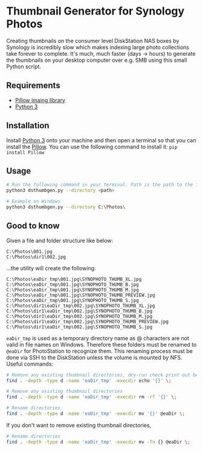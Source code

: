 # Thumbnail Generator for Synology Photos

Creating thumbnails on the consumer level DiskStation NAS boxes by Synology is incredibly slow which makes indexing large photo collections take forever to complete. It's much, much faster (days -> hours) to generate the thumbnails on your desktop computer over e.g. SMB using this small Python script.

## Requirements

- [Pillow imaing library](https://pypi.python.org/pypi/Pillow)
- [Python 3](https://www.python.org/downloads/)

## Installation

Install [Python 3](https://www.python.org/downloads/) onto your machine and then open a terminal so that you can install the [Pillow](https://pypi.python.org/pypi/Pillow). You can use the following command to install it: `pip install Pillow`

## Usage

```bash
# Run the following command in your terminal. Path is the path to the folder you want to generate thumbnails for
python3 dsthumbgen.py --directory <path>

# Example on Windows
python3 dsthumbgen.py --directory C:\Photos\
```

## Good to know

Given a file and folder structure like below:

```text
C:\Photos\001.jpg
C:\Photos\dir1\002.jpg
```

...the utility will create the following:

```text
C:\Photos\eaDir_tmp\001.jpg\SYNOPHOTO_THUMB_XL.jpg
C:\Photos\eaDir_tmp\001.jpg\SYNOPHOTO_THUMB_B.jpg
C:\Photos\eaDir_tmp\001.jpg\SYNOPHOTO_THUMB_M.jpg
C:\Photos\eaDir_tmp\001.jpg\SYNOPHOTO_THUMB_PREVIEW.jpg
C:\Photos\eaDir_tmp\001.jpg\SYNOPHOTO_THUMB_S.jpg
C:\Photos\dir1\eaDir_tmp\002.jpg\SYNOPHOTO_THUMB_XL.jpg
C:\Photos\dir1\eaDir_tmp\002.jpg\SYNOPHOTO_THUMB_B.jpg
C:\Photos\dir1\eaDir_tmp\002.jpg\SYNOPHOTO_THUMB_M.jpg
C:\Photos\dir1\eaDir_tmp\002.jpg\SYNOPHOTO_THUMB_PREVIEW.jpg
C:\Photos\dir1\eaDir_tmp\002.jpg\SYNOPHOTO_THUMB_S.jpg
```

`eaDir_tmp` is used as a temporary directory name as @ characters are not valid in file names on Windows. Therefore these folders must be renamed to `@eaDir` for PhotoStation to recognize them. This renaming process must be done via SSH to the DiskStation unless the volume is mounted by NFS. Useful commands:

```bash
# Remove any existing thumbnail directories, dry-run check print out before running next command!
find . -depth -type d -name 'eaDir_tmp' -execdir echo '{}' \;

# Remove any existing thumbnail directories
find . -depth -type d -name 'eaDir_tmp' -execdir rm -rf '{}' \;

# Rename directories
find . -depth -type d -name 'eaDir_tmp' -execdir mv '{}' @eaDir \;
```

If you don't want to remove existing thumbnail directories,

```bash
# Rename directories
find . -depth -type d -name 'eaDir_tmp' -execdir mv -Tn {} @eaDir \;
```
